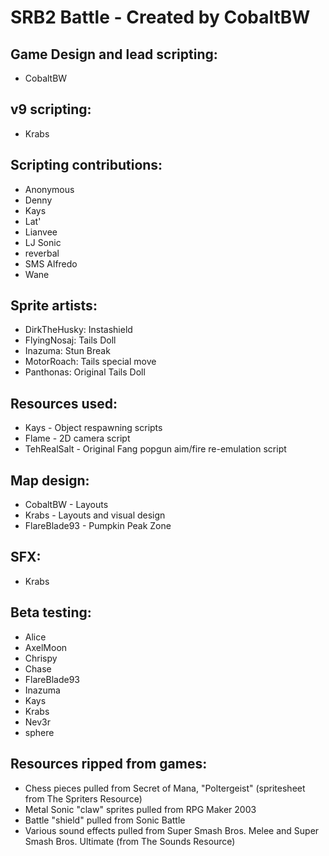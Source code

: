 # SRB2 Battle - Created by CobaltBW

## Game Design and lead scripting:
- CobaltBW

## v9 scripting:
- Krabs

## Scripting contributions:
- Anonymous
- Denny
- Kays
- Lat'
- Lianvee
- LJ Sonic
- reverbal
- SMS Alfredo
- Wane

## Sprite artists:
- DirkTheHusky: Instashield
- FlyingNosaj: Tails Doll
- Inazuma: Stun Break
- MotorRoach: Tails special move
- Panthonas: Original Tails Doll

## Resources used:
- Kays - Object respawning scripts
- Flame - 2D camera script
- TehRealSalt - Original Fang popgun aim/fire re-emulation script

## Map design:
- CobaltBW - Layouts
- Krabs - Layouts and visual design
- FlareBlade93 - Pumpkin Peak Zone

## SFX:
- Krabs

## Beta testing:
- Alice
- AxelMoon
- Chrispy
- Chase
- FlareBlade93
- Inazuma
- Kays
- Krabs
- Nev3r
- sphere

## Resources ripped from games:
- Chess pieces pulled from Secret of Mana, "Poltergeist" (spritesheet from The Spriters Resource)
- Metal Sonic "claw" sprites pulled from RPG Maker 2003
- Battle "shield" pulled from Sonic Battle
- Various sound effects pulled from Super Smash Bros. Melee and Super Smash Bros. Ultimate (from The Sounds Resource)
